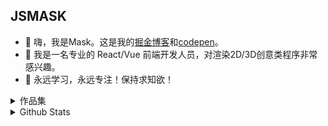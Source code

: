 ## JSMASK
- 🍔 嗨，我是Mask。这是我的[掘金博客](https://juejin.cn/user/1204720472953240/posts)和[codepen](https://codepen.io/jsmask)。
- 🍱 我是一名专业的 React/Vue 前端开发人员，对渲染2D/3D创意类程序非常感兴趣。
- 🍖 永远学习，永远专注！保持求知欲！

<details>
  <summary>作品集</summary>
  <a href="https://3d-gbc.netlify.app/">GAMEBOY游戏机</a>&nbsp;&nbsp;&nbsp;&nbsp;
  <a href="https://mask-3d-record.netlify.app/">8-bit唱片机</a>&nbsp;&nbsp;&nbsp;&nbsp;
  <a href="https://3d-chromaforge-workshop.netlify.app/">模型换肤</a>&nbsp;&nbsp;&nbsp;&nbsp;
  <a href="https://ornate-caramel-dd8319.netlify.app/#/src/views/pages/3d-fly-bird">FlyBird</a>&nbsp;&nbsp;&nbsp;&nbsp;
  <a href="https://ornate-caramel-dd8319.netlify.app/#/src/views/pages/3d-jinmu-reflection">东京喰种-金木研</a>&nbsp;&nbsp;&nbsp;&nbsp;
  <a href="https://ornate-caramel-dd8319.netlify.app/#/src/views/pages/3d-halloween">万圣节-乔巴</a>&nbsp;&nbsp;&nbsp;&nbsp;
  <a href="https://ornate-caramel-dd8319.netlify.app/#/src/views/pages/3d-art-exhibition">画展</a>&nbsp;&nbsp;&nbsp;&nbsp;
  <a href="https://sea-viewer.netlify.app/">谜之海岛</a>&nbsp;&nbsp;&nbsp;&nbsp;
  <a href="https://delicious-afternoon.netlify.app/">美好时刻</a>&nbsp;&nbsp;&nbsp;&nbsp;
  <a href="https://ornate-caramel-dd8319.netlify.app/#/src/views/pages/3d-holographic-robot">全息高达</a>&nbsp;&nbsp;&nbsp;&nbsp;
  <a href="https://ornate-caramel-dd8319.netlify.app/#/src/views/pages/3d-train">积木火车</a>&nbsp;&nbsp;&nbsp;&nbsp;
  <a href="https://fps-base-game.netlify.app">FPS游戏</a>&nbsp;&nbsp;&nbsp;&nbsp;
  <a href="https://jsmask.github.io/jump-game/index.html">跳一跳</a>&nbsp;&nbsp;&nbsp;&nbsp;
  <a href="https://2d-duck-hunt.netlify.app/">猎鸭游戏</a>&nbsp;&nbsp;&nbsp;&nbsp;
  <a href="https://shilipo-game.netlify.app/">十里坡剑神</a>&nbsp;&nbsp;&nbsp;&nbsp;
  <a href="https://codepen.io/jsmask/full/xxVaOMy">纸片鱼</a>&nbsp;&nbsp;&nbsp;&nbsp;
  <a href="https://jsmask.github.io/show/02/index.html">此间的江湖</a>&nbsp;&nbsp;&nbsp;&nbsp;
  <a href="https://jsmask.github.io/gold-miner/">淘金矿工</a>&nbsp;&nbsp;&nbsp;&nbsp;
</details>

<details>
  <summary>Github Stats</summary>
  <p align="center"><img src="https://github-readme-stats.vercel.app/api?username=jsmask&show_icons=true&title_color=75564B&icon_color=75564B&text_color=75564B&bg_color=FFC221" alt="stats" /></p>
</details>


